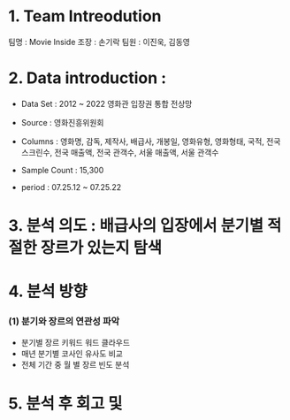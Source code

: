 # 1. Team Intreodution
팀명 : Movie Inside
조장 : 손기락
팀원 : 이진욱, 김동영

# 2. Data introduction : 

- Data Set : 2012 ~ 2022 영화관 입장권 통합 전상망

- Source : 영화진흥위원회

- Columns : 영화명, 감독, 제작사, 배급사, 개봉일, 영화유형, 영화형태, 국적, 전국 스크린수, 전국 매출액, 전국 관객수, 서울 매출액, 서울 관객수

- Sample Count : 15,300

- period : 07.25.12 ~ 07.25.22 

# 3. 분석 의도 : 배급사의 입장에서 분기별 적절한 장르가 있는지 탐색

# 4. 분석 방향 
### (1) 분기와 장르의 연관성 파악
- 분기별 장르 키워드 워드 클라우드
- 매년 분기별 코사인 유사도 비교
- 전체 기간 중 월 별 장르 빈도 분석

# 5. 분석 후 회고 및 
